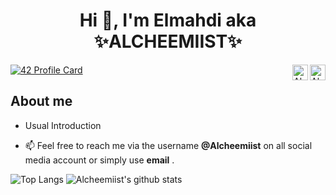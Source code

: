 <h1 align="center"> Hi 👋, I'm Elmahdi aka ✨ALCHEEMIIST✨</h1>


<a href=https://twitter.com/Elaazmi_ElMahdi target="blank"><img align="right" src=https://cdn.jsdelivr.net/npm/simple-icons@3.0.1/icons/twitter.svg alt="Alchemist" height="25" width="25" /> </a>
 
<a href=https://www.linkedin.com/in/elmahdi-elaazmi-80223015b/ target="blank"><img align="right" src=https://cdn.jsdelivr.net/npm/simple-icons@3.0.1/icons/linkedin.svg 
alt="Alchemist" height="25" width="25" /></a>

[![42 Profile Card](https://1337-readme.vercel.app/api/profile?cursus=42&dark=true&login=eelaazmi)](https://github.com/mohouyizme/1337-readme)
</p>

## About me 

- Usual Introduction

- 📫 Feel free to reach me via the username **@Alcheemiist** on all social media account or simply use **email** .
 
 
<img alt="Top Langs" src="https://github-readme-stats.vercel.app/api/top-langs/?username=Alcheemiist&langs_count=8&layout=compact)](https://github.com/anuraghazra/github-readme-stats)">
<img alt="Alcheemiist's github stats" src="https://github-readme-stats.vercel.app/api?username=Alcheemiist&amp;show_icons=true&amp;count_private=true&amp;line_height=40&show_icons=true&title_color=ffffff&icon_color=ffffff&text_color=ffffff&bg_color=000000">
